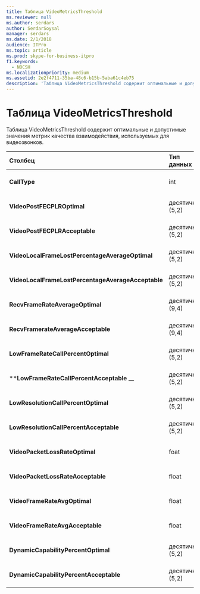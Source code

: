 ```yaml
---
title: Таблица VideoMetricsThreshold
ms.reviewer: null
ms.author: serdars
author: SerdarSoysal
manager: serdars
ms.date: 2/1/2018
audience: ITPro
ms.topic: article
ms.prod: skype-for-business-itpro
f1.keywords:
  - NOCSH
ms.localizationpriority: medium
ms.assetid: 2e2f4711-35ba-48c6-b15b-5aba61c4eb75
description: 'Таблица VideoMetricsThreshold содержит оптимальные и допустимые значения метрик качества взаимодействия, используемых для видеозвонков.'
---
```


# <a name="videometricsthreshold-table"></a>Таблица VideoMetricsThreshold
 
Таблица VideoMetricsThreshold содержит оптимальные и допустимые значения метрик качества взаимодействия, используемых для видеозвонков.
  

| **Столбец**                                               | **Тип данных**       | **Key/Index**  | **Сведения**                          |
|:---------------------------------------------------------|:--------------------|:---------------|:-------------------------------------|
| **CallType** <br/>                                       | int  <br/>          | Primary  <br/> | Тип размещенного вызова.  <br/> |
| **VideoPostFECPLROptimal** <br/>                         | десятичной (5,2)  <br/> |                | Значение по умолчанию — 0,05.  <br/>    |
| **VideoPostFECPLRAcceptable** <br/>                      | десятичной (5,2)  <br/> |                | Значение по умолчанию — 0,10.  <br/>    |
| **VideoLocalFrameLostPercentageAverageOptimal** <br/>    | десятичной (5,2)  <br/> |                | Значение по умолчанию — 5,0.  <br/>     |
| **VideoLocalFrameLostPercentageAverageAcceptable** <br/> | десятичной (5,2)  <br/> |                | Значение по умолчанию — 10,0.  <br/>    |
| **RecvFrameRateAverageOptimal** <br/>                    | десятичной (9,4)  <br/> |                | Значение по умолчанию — 12,0000.  <br/> |
| **RecvFramerateAverageAcceptable** <br/>                 | десятичной (9,4)  <br/> |                | Значение по умолчанию — 7,0000.  <br/>  |
| **LowFrameRateCallPercentOptimal** <br/>                 | десятичной (5,2)  <br/> |                | Значение по умолчанию — 5,0.  <br/>     |
| \****LowFrameRateCallPercentAcceptable** _\_ <br/>        | десятичной (5,2)  <br/> |                | Значение по умолчанию — 10,0.  <br/>    |
| **LowResolutionCallPercentOptimal** <br/>                | десятичной (5,2)  <br/> |                | Значение по умолчанию — 5,0.  <br/>     |
| **LowResolutionCallPercentAcceptable** <br/>             | десятичной (5,2)  <br/> |                | Значение по умолчанию — 10,0.  <br/>    |
| **VideoPacketLossRateOptimal** <br/>                     | foat  <br/>         |                | Значение по умолчанию — 0,05.  <br/>    |
| **VideoPacketLossRateAcceptable** <br/>                  | float  <br/>        |                | Значение по умолчанию — 0,10.  <br/>    |
| **VideoFrameRateAvgOptimal** <br/>                       | float  <br/>        |                | Значение по умолчанию — 12.  <br/>      |
| **VideoFrameRateAvgAcceptable** <br/>                    | float  <br/>        |                | Значение по умолчанию — 7.  <br/>       |
| **DynamicCapabilityPercentOptimal** <br/>                | десятичной (5,2)  <br/> |                | Значение по умолчанию — 5,00.  <br/>    |
| **DynamicCapabilityPercentAcceptable** <br/>             | десятичной (5,2)  <br/> |                | Значение по умолчанию — 10,00.  <br/>   |

